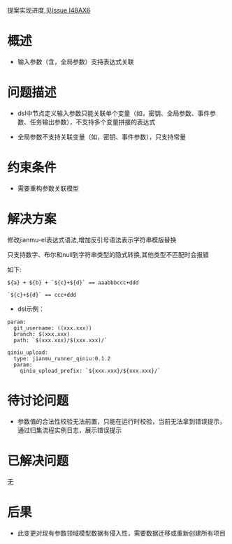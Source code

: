 提案实现进度,见[Issue I48AX6](https://gitee.com/jianmu-dev/jianmu-ci-server/issues/I48AX6)

# 概述

* 输入参数（含，全局参数）支持表达式关联

# 问题描述

* dsl中节点定义输入参数只能关联单个变量（如，密钥、全局参数、事件参数、任务输出参数），不支持多个变量拼接的表达式

* 全局参数不支持关联变量（如，密钥、事件参数），只支持常量

# 约束条件

* 需要重构参数关联模型

# 解决方案

修改jianmu-el表达式语法,增加反引号语法表示字符串模版替换

只支持数字、布尔和null到字符串类型的隐式转换,其他类型不匹配时会报错

如下:
```
${a} + ${b} + `${c}+${d}` == aaabbbccc+ddd 

`${c}+${d}` == ccc+ddd
```


* dsl示例：
```
param:
  git_username: ((xxx.xxx))
  branch: $(xxx.xxx)
  path: `$(xxx.xxx)/$(xxx.xxx)/`

qiniu_upload:
  type: jianmu_runner_qiniu:0.1.2
  param:
    qiniu_upload_prefix: `${xxx.xxx}/${xxx.xxx}/`
```

# 待讨论问题

* 参数值的合法性校验无法前置，只能在运行时校验，当前无法拿到错误提示，通过归集流程实例日志，展示错误提示 

# 已解决问题

无

# 后果

* 此变更对现有参数领域模型数据有侵入性，需要数据迁移或重新创建所有项目